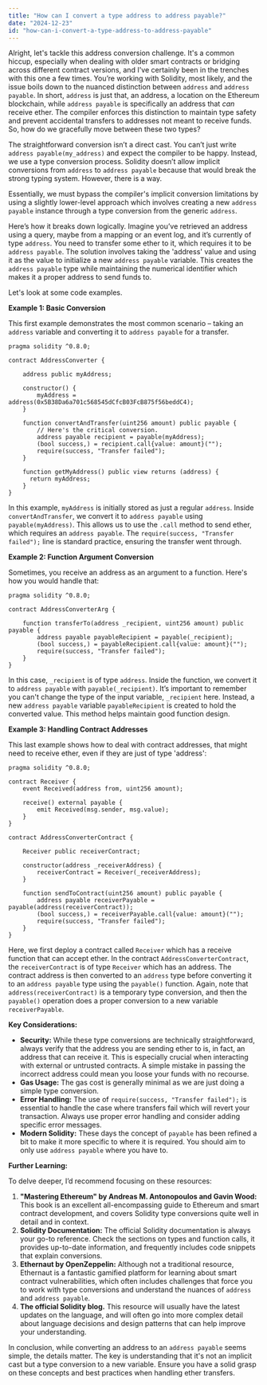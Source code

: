 ```yaml
---
title: "How can I convert a type address to address payable?"
date: "2024-12-23"
id: "how-can-i-convert-a-type-address-to-address-payable"
---
```


Alright, let's tackle this address conversion challenge. It's a common hiccup, especially when dealing with older smart contracts or bridging across different contract versions, and I've certainly been in the trenches with this one a few times. You’re working with Solidity, most likely, and the issue boils down to the nuanced distinction between `address` and `address payable`. In short, `address` is just that, an address, a location on the Ethereum blockchain, while `address payable` is specifically an address that *can* receive ether. The compiler enforces this distinction to maintain type safety and prevent accidental transfers to addresses not meant to receive funds. So, how do we gracefully move between these two types?

The straightforward conversion isn’t a direct cast. You can’t just write `address payable(my_address)` and expect the compiler to be happy. Instead, we use a type conversion process. Solidity doesn’t allow implicit conversions from `address` to `address payable` because that would break the strong typing system. However, there is a way.

Essentially, we must bypass the compiler's implicit conversion limitations by using a slightly lower-level approach which involves creating a new `address payable` instance through a type conversion from the generic `address`.

Here’s how it breaks down logically. Imagine you’ve retrieved an address using a query, maybe from a mapping or an event log, and it’s currently of type `address`. You need to transfer some ether to it, which requires it to be `address payable`. The solution involves taking the 'address' value and using it as the value to initialize a new `address payable` variable. This creates the `address payable` type while maintaining the numerical identifier which makes it a proper address to send funds to.

Let's look at some code examples.

**Example 1: Basic Conversion**

This first example demonstrates the most common scenario – taking an `address` variable and converting it to `address payable` for a transfer.

```solidity
pragma solidity ^0.8.0;

contract AddressConverter {

    address public myAddress;

    constructor() {
        myAddress = address(0x5B38Da6a701c568545dCfcB03FcB875f56beddC4);
    }

    function convertAndTransfer(uint256 amount) public payable {
        // Here's the critical conversion.
        address payable recipient = payable(myAddress);
        (bool success,) = recipient.call{value: amount}("");
        require(success, "Transfer failed");
    }

    function getMyAddress() public view returns (address) {
      return myAddress;
    }
}
```

In this example, `myAddress` is initially stored as just a regular `address`. Inside `convertAndTransfer`, we convert it to `address payable` using `payable(myAddress)`. This allows us to use the `.call` method to send ether, which requires an `address payable`. The `require(success, "Transfer failed");` line is standard practice, ensuring the transfer went through.

**Example 2: Function Argument Conversion**

Sometimes, you receive an address as an argument to a function. Here's how you would handle that:

```solidity
pragma solidity ^0.8.0;

contract AddressConverterArg {

    function transferTo(address _recipient, uint256 amount) public payable {
        address payable payableRecipient = payable(_recipient);
        (bool success,) = payableRecipient.call{value: amount}("");
        require(success, "Transfer failed");
    }
}
```

In this case, `_recipient` is of type `address`. Inside the function, we convert it to `address payable` with `payable(_recipient)`. It’s important to remember you can't change the type of the input variable, `_recipient` here. Instead, a new `address payable` variable `payableRecipient` is created to hold the converted value. This method helps maintain good function design.

**Example 3: Handling Contract Addresses**

This last example shows how to deal with contract addresses, that might need to receive ether, even if they are just of type 'address':

```solidity
pragma solidity ^0.8.0;

contract Receiver {
    event Received(address from, uint256 amount);

    receive() external payable {
        emit Received(msg.sender, msg.value);
    }
}

contract AddressConverterContract {

    Receiver public receiverContract;

    constructor(address _receiverAddress) {
        receiverContract = Receiver(_receiverAddress);
    }

    function sendToContract(uint256 amount) public payable {
        address payable receiverPayable = payable(address(receiverContract));
        (bool success,) = receiverPayable.call{value: amount}("");
        require(success, "Transfer failed");
    }
}
```

Here, we first deploy a contract called `Receiver` which has a receive function that can accept ether. In the contract `AddressConverterContract`, the `receiverContract` is of type `Receiver` which has an address. The contract address is then converted to an `address` type before converting it to an `address payable` type using the `payable()` function. Again, note that `address(receiverContract)` is a temporary type conversion, and then the `payable()` operation does a proper conversion to a new variable `receiverPayable`.

**Key Considerations:**

*   **Security:** While these type conversions are technically straightforward, always verify that the address you are sending ether to is, in fact, an address that can receive it. This is especially crucial when interacting with external or untrusted contracts. A simple mistake in passing the incorrect address could mean you loose your funds with no recourse.
*   **Gas Usage:** The gas cost is generally minimal as we are just doing a simple type conversion.
*   **Error Handling:** The use of `require(success, "Transfer failed");` is essential to handle the case where transfers fail which will revert your transaction. Always use proper error handling and consider adding specific error messages.
*   **Modern Solidity:** These days the concept of `payable` has been refined a bit to make it more specific to where it is required. You should aim to only use `address payable` where you have to.

**Further Learning:**

To delve deeper, I’d recommend focusing on these resources:

1.  **"Mastering Ethereum" by Andreas M. Antonopoulos and Gavin Wood:** This book is an excellent all-encompassing guide to Ethereum and smart contract development, and covers Solidity type conversions quite well in detail and in context.
2.  **Solidity Documentation:** The official Solidity documentation is always your go-to reference. Check the sections on types and function calls, it provides up-to-date information, and frequently includes code snippets that explain conversions.
3.  **Ethernaut by OpenZeppelin:** Although not a traditional resource, Ethernaut is a fantastic gamified platform for learning about smart contract vulnerabilities, which often includes challenges that force you to work with type conversions and understand the nuances of `address` and `address payable`.
4.  **The official Solidity blog.** This resource will usually have the latest updates on the language, and will often go into more complex detail about language decisions and design patterns that can help improve your understanding.

In conclusion, while converting an address to an `address payable` seems simple, the details matter. The key is understanding that it's not an implicit cast but a type conversion to a new variable. Ensure you have a solid grasp on these concepts and best practices when handling ether transfers.
